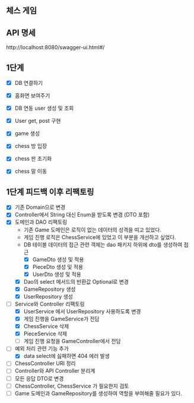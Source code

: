 ## 체스 게임
## API 명세
http://localhost:8080/swagger-ui.html#/

## 1단계
- [x] DB 연결하기
- [x] 홈화면 보여주기
- [x] DB 연동 user 생성 및 조회 
- [x] User get, post 구현
- [x] game 생성 
- [x] chess 방 입장
- [x] chess 판 초기화
- [x] chess 말 이동


## 1단계 피드백 이후 리팩토링
- [x] 기존 Domain으로 변경
- [x] Controller에서 String 대신 Enum을 받도록 변경 (DTO 포함)
- [x] 도메인과 DAO 리팩토링
    - 기존 Game 도메인은 로직이 없는 데이터의 성격을 띠고 있었다.
    - 게임 진행 로직은 ChessService에 있었고 이 부분을 개선하고 싶었다.
    - DB 테이블 데이터의 접근 관련 객체는 dao 패키지 하위에 dto를 생성하여 접근 
      - [x] GameDto 생성 및 적용
      - [x] PieceDto 생성 및 적용
      - [x] UserDto 생성 및 적용
    - [x] Dao의 select 메서드의 반환값 Optional로 변경
    - [x] GameRepository 생성 
    - [x] UserRepository 생성
- [ ] Service와 Controller 리팩토링
    - [x] UserService 에서 UserRepository 사용하도록 변경
    - [x] 게임 진행을 GameService가 전담 
    - [x] ChessService 삭제
    - [x] PieceService 삭제
    - [ ] 게임 진행 요청을 GameController에서 전담
- [ ] 예외 처리 관련 기능 추가
    - [x] data select에 싪패하면 404 에러 발생  
- [ ] ChessController URI 정리
- [ ] Controller와 API Controller 분리계
- [ ] 모든 응답 DTO로 변경
- [ ] ChessController, ChessService 가 필요한지 검토
- [ ] Game 도메인과 GameRepository를 생성하여 역할을 부여해줄 필요가 있다.
